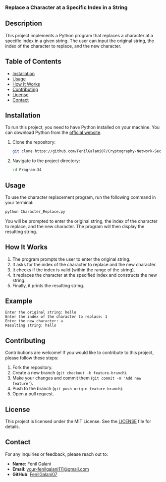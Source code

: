 ### Replace a Character at a Specific Index in a String

## Description

This project implements a Python program that replaces a character at a specific index in a given string. The user can input the original string, the index of the character to replace, and the new character.

## Table of Contents

- [Installation](#installation)
- [Usage](#usage)
- [How It Works](#how-it-works)
- [Contributing](#contributing)
- [License](#license)
- [Contact](#contact)

## Installation

To run this project, you need to have Python installed on your machine. You can download Python from the [official website](https://www.python.org/downloads/).

1. Clone the repository:

   ```bash
   git clone https://github.com/FenilGalani07/Cryptography-Network-Security.git
   ```

2. Navigate to the project directory:

   ```bash
   cd Program-34
   ```

## Usage

To use the character replacement program, run the following command in your terminal:

```bash
python Character_Replace.py
```

You will be prompted to enter the original string, the index of the character to replace, and the new character. The program will then display the resulting string.

## How It Works

1. The program prompts the user to enter the original string.
2. It asks for the index of the character to replace and the new character.
3. It checks if the index is valid (within the range of the string).
4. It replaces the character at the specified index and constructs the new string.
5. Finally, it prints the resulting string.

## Example

```
Enter the original string: hello
Enter the index of the character to replace: 1
Enter the new character: a
Resulting string: hallo
```

## Contributing

Contributions are welcome! If you would like to contribute to this project, please follow these steps:

1. Fork the repository.
2. Create a new branch (`git checkout -b feature-branch`).
3. Make your changes and commit them (`git commit -m 'Add new feature'`).
4. Push to the branch (`git push origin feature-branch`).
5. Open a pull request.

## License

This project is licensed under the MIT License. See the [LICENSE](LICENSE) file for details.

## Contact

For any inquiries or feedback, please reach out to:

- **Name**: Fenil Galani
- **Email**: [your-fenilgalani111@gmail.com](mailto:your-fenilgalani111@gmail.com)
- **GitHub**: [FenilGalani07](https://github.com/FenilGalani07)
